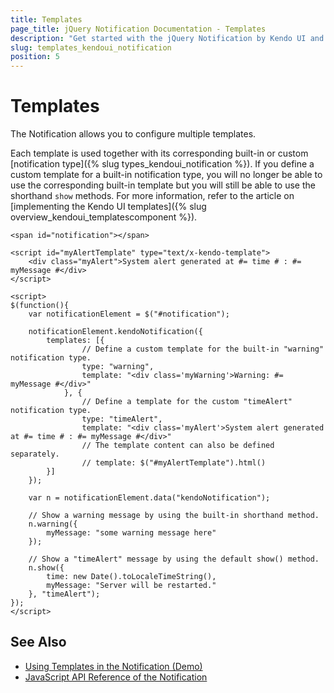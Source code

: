 ```yaml
---
title: Templates
page_title: jQuery Notification Documentation - Templates
description: "Get started with the jQuery Notification by Kendo UI and use the templates of the widget."
slug: templates_kendoui_notification
position: 5
---
```


# Templates

The Notification allows you to configure multiple templates.

Each template is used together with its corresponding built-in or custom [notification type]({% slug types_kendoui_notification %}). If you define a custom template for a built-in notification type, you will no longer be able to use the corresponding built-in template but you will still be able to use the shorthand `show` methods. For more information, refer to the article on [implementing the Kendo UI templates]({% slug overview_kendoui_templatescomponent %}).

    <span id="notification"></span>

    <script id="myAlertTemplate" type="text/x-kendo-template">
        <div class="myAlert">System alert generated at #= time # : #= myMessage #</div>
    </script>

	<script>
	$(function(){
        var notificationElement = $("#notification");

		notificationElement.kendoNotification({
            templates: [{
                    // Define a custom template for the built-in "warning" notification type.
                    type: "warning",
                    template: "<div class='myWarning'>Warning: #= myMessage #</div>"
                }, {
                    // Define a template for the custom "timeAlert" notification type.
                    type: "timeAlert",
                    template: "<div class='myAlert'>System alert generated at #= time # : #= myMessage #</div>"
                    // The template content can also be defined separately.
                    // template: $("#myAlertTemplate").html()
            }]
        });

        var n = notificationElement.data("kendoNotification");

        // Show a warning message by using the built-in shorthand method.
        n.warning({
            myMessage: "some warning message here"
        });

        // Show a "timeAlert" message by using the default show() method.
        n.show({
            time: new Date().toLocaleTimeString(),
            myMessage: "Server will be restarted."
        }, "timeAlert");
	});
	</script>

## See Also

* [Using Templates in the Notification (Demo)](https://demos.telerik.com/kendo-ui/notification/templates)
* [JavaScript API Reference of the Notification](/api/javascript/ui/notification)
